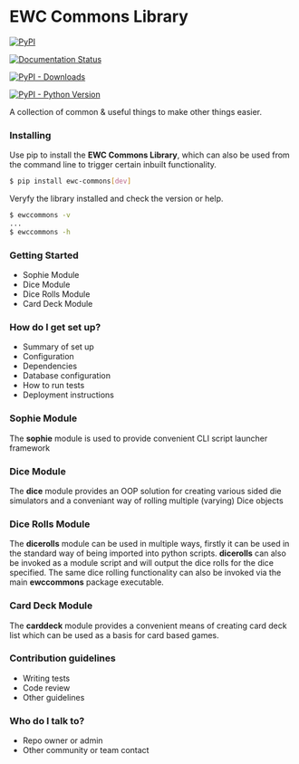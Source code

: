 # EWC Commons Library #

[![PyPI](https://img.shields.io/pypi/v/ewc-commons)](https://img.shields.io/pypi/v/ewc-commons)

[![Documentation Status](https://readthedocs.org/projects/ewc-commons/badge/?version=latest)](https://ewc-commons.readthedocs.io/en/latest/?badge=latest)

[![PyPI - Downloads](https://img.shields.io/pypi/dm/ewc-commons)](https://img.shields.io/pypi/dm/ewc-commons)

[![PyPI - Python Version](https://img.shields.io/pypi/pyversions/ewc-commons)](https://img.shields.io/pypi/pyversions/ewc-commons)


A collection of common & useful things to make other things easier.

### Installing ###
Use pip to install the **EWC Commons Library**, which can also be used from the command line to trigger certain inbuilt functionality.

```bash
$ pip install ewc-commons[dev]
```

Veryfy the library installed and check the version or help.

```bash
$ ewccommons -v
...
$ ewccommons -h
```

### Getting Started ###

* Sophie Module
* Dice Module
* Dice Rolls Module
* Card Deck Module

### How do I get set up? ###

* Summary of set up
* Configuration
* Dependencies
* Database configuration
* How to run tests
* Deployment instructions

### Sophie Module ###

The **sophie** module is used to provide convenient CLI script launcher framework


### Dice Module ###

The **dice** module provides an OOP solution for creating various sided die simulators and a conveniant way of rolling multiple (varying) Dice objects


### Dice Rolls Module ###

The **dicerolls** module can be used in multiple ways, firstly it can be used in the standard way of being imported into python scripts. **dicerolls** can also be invoked as a module script and will output the dice rolls for the dice specified. The same dice rolling functionality can also be invoked via the main **ewccommons** package executable.


### Card Deck Module ###

The **carddeck** module provides a convenient means of creating card deck list which can be used as a basis for card based games.


### Contribution guidelines ###

* Writing tests
* Code review
* Other guidelines

### Who do I talk to? ###

* Repo owner or admin
* Other community or team contact